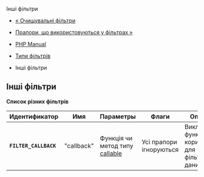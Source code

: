 Інші фільтри

-   [« Очищувальні фільтри](filter.filters.sanitize.md)
    
-   [Прапори, що використовуються у фільтрах »](filter.filters.flags.md)
    
-   [PHP Manual](index.md)
    
-   [Типи фільтрів](filter.filters.md)
    
-   Інші фільтри
    

## Інші фільтри

**Список різних фільтрів**

| Идентификатор | Имя | Параметры | Флаги | Описание |
| --- | --- | --- | --- | --- |
| **`FILTER_CALLBACK`** | "callback" | Функція чи метод типу [callable](language.types.callable.md) | Усі прапори ігноруються | Викликається функція користувача для фільтрації даних. |